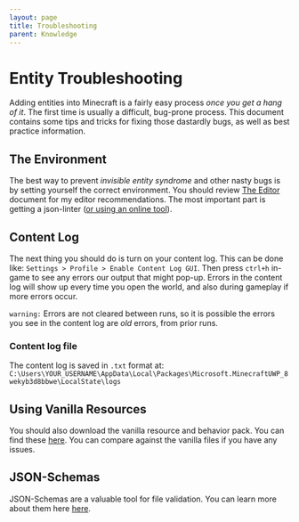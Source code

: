 ```yaml
---
layout: page
title: Troubleshooting
parent: Knowledge
---
```


# Entity Troubleshooting

Adding entities into Minecraft is a fairly easy process *once you get a hang of it*. The first time is usually a difficult, bug-prone process. This document contains some tips and tricks for fixing those dastardly bugs, as well as best practice information.

## The Environment

The best way to prevent *invisible entity syndrome* and other nasty bugs is by setting yourself the correct environment. You should review [The Editor](https://wiki.bedrock.dev/docs/knowledge/the_editor.html) document for my editor recommendations. The most important part is getting a json-linter ([or using an online tool](https://jsonlint.com/)).

## Content Log

The next thing you should do is turn on your content log. This can be done like: `Settings > Profile > Enable Content Log GUI`. Then press `ctrl+h` in-game to see any errors our output that might pop-up. Errors in the content log will show up every time you open the world, and also during gameplay if more errors occur. 

`warning:` Errors are not cleared between runs, so it is possible the errors you see in the content log are *old* errors, from prior runs. 

### Content log file

The content log is saved in `.txt` format at: `C:\Users\YOUR_USERNAME\AppData\Local\Packages\Microsoft.MinecraftUWP_8wekyb3d8bbwe\LocalState\logs`

## Using Vanilla Resources

You should also download the vanilla resource and behavior pack. You can find these [here](https://www.minecraft.net/en-us/addons/). You can compare against the vanilla files if you have any issues.

## JSON-Schemas

JSON-Schemas are a valuable tool for file validation. You can learn more about them here [here](https://wiki.bedrock.dev/knowledge/using_schema.html).